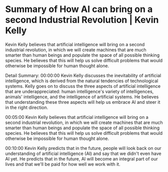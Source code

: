 # Summary of How AI can bring on a second Industrial Revolution | Kevin Kelly

Kevin Kelly believes that artificial intelligence will bring on a second industrial revolution, in which we will create machines that are much smarter than human beings and populate the space of all possible thinking species. He believes that this will help us solve difficult problems that would otherwise be impossible for human thought alone.

Detail Summary: 
00:00:00
Kevin Kelly discusses the inevitability of artificial intelligence, which is derived from the natural tendencies of technological systems. Kelly goes on to discuss the three aspects of artificial intelligence that are underappreciated: human intelligence's variety of intelligences, animals' intelligence, and the intelligence of artificial systems. He believes that understanding these three aspects will help us embrace AI and steer it in the right direction.

00:05:00
Kevin Kelly believes that artificial intelligence will bring on a second industrial revolution, in which we will create machines that are much smarter than human beings and populate the space of all possible thinking species. He believes that this will help us solve difficult problems that would otherwise be impossible for human thought alone.

00:10:00
Kevin Kelly predicts that in the future, people will look back on our understanding of artificial intelligence (AI) and say that we didn't even have AI yet. He predicts that in the future, AI will become an integral part of our lives and that we'll be paid for how well we work with it.

